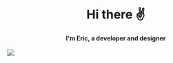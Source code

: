 <div align="center">
  <h1>Hi there ✌️</h1>
</div>

<div align="center">
  <b>I'm Eric, a developer and designer</b>
</div>

<br />

<a href="https://github.com/anuraghazra/github-readme-stats">
  <img align="center" src="https://github-readme-stats.vercel.app/api?username=erictakman&show_icons=true&text_color=fffff&title_color=fffff&bg_color=0D1117&icon_color=1F6FEB&hide_border=true" />
</a>
